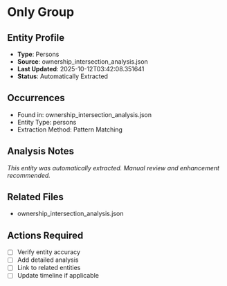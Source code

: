 # Only Group

## Entity Profile
- **Type**: Persons
- **Source**: ownership_intersection_analysis.json
- **Last Updated**: 2025-10-12T03:42:08.351641
- **Status**: Automatically Extracted

## Occurrences
- Found in: ownership_intersection_analysis.json
- Entity Type: persons
- Extraction Method: Pattern Matching

## Analysis Notes
*This entity was automatically extracted. Manual review and enhancement recommended.*

## Related Files
- ownership_intersection_analysis.json

## Actions Required
- [ ] Verify entity accuracy
- [ ] Add detailed analysis
- [ ] Link to related entities
- [ ] Update timeline if applicable

